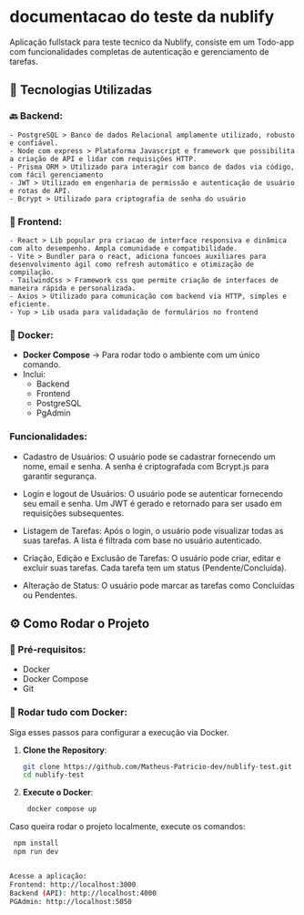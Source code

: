 # documentacao do teste da nublify


Aplicação fullstack para teste tecnico da Nublify, consiste em um Todo-app com funcionalidades completas de autenticação e gerenciamento de tarefas.


## 🚀 Tecnologias Utilizadas

### 🔙 Backend:
    - PostgreSQL > Banco de dados Relacional amplamente utilizado, robusto e confiável.
    - Node com express > Plataforma Javascript e framework que possibilita a criação de API e lidar com requisições HTTP.
    - Prisma ORM > Utilizado para interagir com banco de dados via código, com fácil gerenciamento
    - JWT > Utilizado em engenharia de permissão e autenticação de usuário e rotas de API.
    - Bcrypt > Utilizado para criptografia de senha do usuário

### 🎨 Frontend:
    - React > Lib popular pra criacao de interface responsiva e dinâmica com alto desempenho. Ampla comunidade e compatibilidade.
    - Vite > Bundler para o react, adiciona funcoes auxiliares para desenvolvimento ágil como refresh automático e otimização de compilação.
    - TailwindCss > Framework css que permite criação de interfaces de maneira rápida e personalizada.
    - Axios > Utilizado para comunicação com backend via HTTP, simples e eficiente.
    - Yup > Lib usada para validadação de formulários no frontend


### 🐳 Docker:
- **Docker Compose** → Para rodar todo o ambiente com um único comando.
- Inclui:
  - Backend
  - Frontend
  - PostgreSQL
  - PgAdmin


### Funcionalidades:
- Cadastro de Usuários: O usuário pode se cadastrar fornecendo um nome, email e senha. A senha é criptografada com Bcrypt.js para garantir segurança.

- Login e logout de Usuários: O usuário pode se autenticar fornecendo seu email e senha. Um JWT é gerado e retornado para ser usado em requisições subsequentes.

- Listagem de Tarefas: Após o login, o usuário pode visualizar todas as suas tarefas. A lista é filtrada com base no usuário autenticado.

- Criação, Edição e Exclusão de Tarefas: O usuário pode criar, editar e excluir suas tarefas. Cada tarefa tem um status (Pendente/Concluída).

- Alteração de Status: O usuário pode marcar as tarefas como Concluídas ou Pendentes.

## ⚙️ Como Rodar o Projeto

### 📁 Pré-requisitos:
- Docker
- Docker Compose
- Git

### 🐳 Rodar tudo com Docker:

Siga esses passos para configurar a execução via Docker.

1. **Clone the Repository**:
   ```bash
   git clone https://github.com/Matheus-Patricio-dev/nublify-test.git
   cd nublify-test

2. **Execute o Docker**:
   ```bash
    docker compose up


Caso queira rodar o projeto localmente, execute os comandos: 
   ```bash
    npm install 
    npm run dev


Acesse a aplicação:
Frontend: http://localhost:3000
Backend (API): http://localhost:4000
PGAdmin: http://localhost:5050
